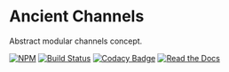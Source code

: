 # Ancient Channels

Abstract modular channels concept.

[![NPM](https://img.shields.io/npm/v/ancient-channels.svg)](https://www.npmjs.com/package/ancient-channels)
[![Build Status](https://travis-ci.org/AncientSouls/Channels.svg?branch=master)](https://travis-ci.org/AncientSouls/Channels)
[![Codacy Badge](https://api.codacy.com/project/badge/Grade/b78123b90d434029b9a9a6d2089b17b8)](https://www.codacy.com/app/ivansglazunov/Channels?utm_source=github.com&amp;utm_medium=referral&amp;utm_content=AncientSouls/Channels&amp;utm_campaign=Badge_Grade)
[![Read the Docs](https://img.shields.io/readthedocs/pip.svg)](https://ancientsouls.github.io/)